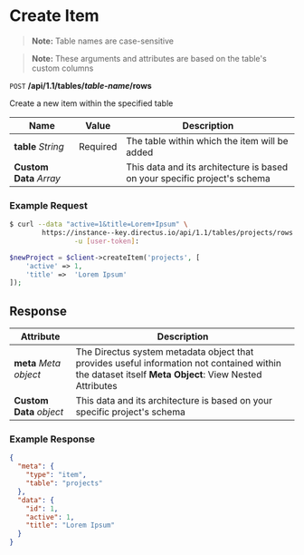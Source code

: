 # Create Item

> **Note:** Table names are case-sensitive

> **Note:** These arguments and attributes are based on the table's custom columns

<span class="request">`POST` **/api/1.1/tables/_table-name_/rows**</span>

<span class="description">Create a new item within the specified table</span>

<span class="arguments">Name</span> | Value | Description
--------|-----|------------
**table** _String_ | <span class="required">Required</span> | The table within which the item will be added
<span class="custom">**Custom Data**</span> _Array_ | | <span class="custom">This data and its architecture is based on your specific project's schema</span>

### Example Request

```bash
$ curl --data "active=1&title=Lorem+Ipsum" \
        https://instance--key.directus.io/api/1.1/tables/projects/rows \
                -u [user-token]:
```

```php
$newProject = $client->createItem('projects', [
    'active' => 1,
    'title' =>  'Lorem Ipsum'
]);
```

## Response

<span class="attributes">Attribute</span> | Description
-------|------------
**meta** _Meta object_ | The Directus system metadata object that provides useful information not contained within the dataset itself <a class="object">**Meta Object**: View Nested Attributes</a>
<span class="custom">**Custom Data**</span> _object_ | <span class="custom">This data and its architecture is based on your specific project's schema</span>

### Example Response

```json
{
  "meta": {
    "type": "item",
    "table": "projects"
  },
  "data": {
    "id": 1,
    "active": 1,
    "title": "Lorem Ipsum"
  }
}
```
